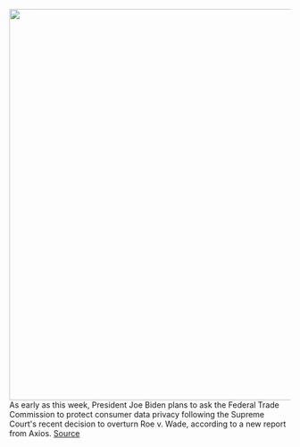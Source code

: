 <img src='https://cdn.vox-cdn.com/thumbor/JG6RvTGcL83jm6LkDN5oulb7fo8=/0x0:2040x1360/1200x800/filters:focal(857x517:1183x843)/cdn.vox-cdn.com/uploads/chorus_image/image/71033577/acastro_190204_1777_privacy_0001.0.jpg' width='700px' /><br/>
As early as this week, President Joe Biden plans to ask the Federal Trade Commission to protect consumer data privacy following the Supreme Court's recent decision to overturn Roe v. Wade, according to a new report from Axios.
<a href='https://www.theverge.com/2022/6/30/23189779/biden-abortion-roe-wade-privacy-ftc-flo-fertility-tracking-apps'> Source <a/>